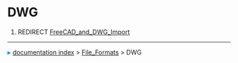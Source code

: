 # DWG
1.  REDIRECT [FreeCAD_and_DWG_Import](FreeCAD_and_DWG_Import.md)



---
![](images/Right_arrow.png) [documentation index](../README.md) > [File_Formats](Category_File_Formats.md) > DWG
